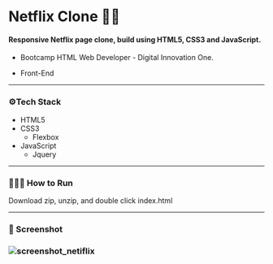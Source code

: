 # Netflix Clone :popcorn::movie_camera:



#### Responsive Netflix page clone, build using HTML5, CSS3 and JavaScript. 

- Bootcamp HTML Web Developer - Digital Innovation One.

- Front-End


____



### ⚙️Tech Stack

- HTML5
- CSS3 
  - Flexbox
- JavaScript 
  -  Jquery

____



### 👨🏻‍💻 How to Run

Download zip, unzip, and double click index.html

____

### :camera_flash: Screenshot

### ![screenshot_netiflix](https://user-images.githubusercontent.com/81651304/118057643-c8163e80-b362-11eb-9a74-ede11b5e4cca.png)
